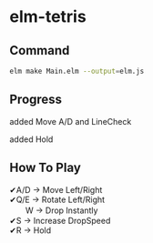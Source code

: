 # elm-tetris  
## Command  
```sh  
elm make Main.elm --output=elm.js  
```  
## Progress
added Move A/D and LineCheck  

added Hold
## How To Play  
✔A/D -> Move Left/Right  
✔Q/E -> Rotate Left/Right  
　　W -> Drop Instantly  
✔S -> Increase DropSpeed  
✔R -> Hold  
